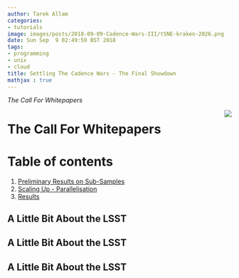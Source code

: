 ```yaml
---
author: Tarek Allam
categories:
- tutorials
image: images/posts/2018-09-09-Cadence-Wars-III/tSNE-kraken-2026.png
date: Sun Sep  9 02:49:59 BST 2018
tags:
- programming
- unix
- cloud
title: Settling The Cadence Wars - The Final Showdown
mathjax : true
---
```


*The Call For Whitepapers*

<!--more-->

<img src="/images/posts/2018-08-07-Cadence-Wars-II/thecall.png" style="float: right;margin: 0px 0px 15px 20px;">

# The Call For Whitepapers

# Table of contents
1. [Preliminary Results on Sub-Samples](#introduction)
2. [Scaling Up - Parallelisation](#scaleup)
3. [Results](#results)


<a name="introduction"></a>
## A Little Bit About the LSST

<a name="scaleup"></a>
## A Little Bit About the LSST

<a name="results"></a>
## A Little Bit About the LSST
